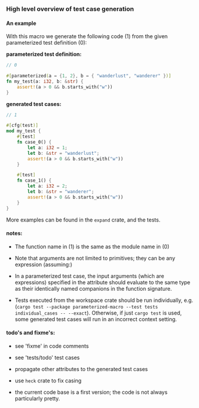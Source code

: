 ### High level overview of test case generation

#### An example

With this macro we generate the following code (1) from the given parameterized test definition (0):

**parameterized test definition:**

```rust
// 0

#[parameterized(a = {1, 2}, b = { "wanderlust", "wanderer" })]
fn my_test(a: i32, b: &str) {
    assert!(a > 0 && b.starts_with("w"))
}
```


**generated test cases:**
```rust
// 1

#[cfg(test)]
mod my_test {
    #[test]
    fn case_0() {
        let a: i32 = 1;
        let b: &str = "wanderlust";
        assert!(a > 0 && b.starts_with("w"))
    }

    #[test]
    fn case_1() {
        let a: i32 = 2;
        let b: &str = "wanderer";
        assert!(a > 0 && b.starts_with("w"))
    }
}
```

More examples can be found in the `expand` crate, and the tests.

#### notes:
- The function name in (1) is the same as the module name in (0)

- Note that arguments are not limited to primitives; they can be any expression (assuming:)

- In a parameterized test case, the input arguments (which are expressions) specified in the attribute should evaluate
  to the same type as their identically named companions in the function signature.

- Tests executed from the workspace crate should be run individually, e.g.
    (`cargo test --package parameterized-macro --test tests individual_cases -- --exact`).
    Otherwise, if just `cargo test` is used, some generated test cases will run in an incorrect context setting.

#### todo's and fixme's:
- see 'fixme' in code comments
- see 'tests/todo' test cases

- propagate other attributes to the generated test cases
- use `heck` crate to fix casing
- the current code base is a first version; the code is not always particularly pretty.